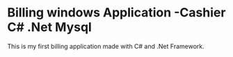 # Billing windows Application -Cashier C# .Net Mysql

This is my first billing application made with C# and .Net Framework. 
